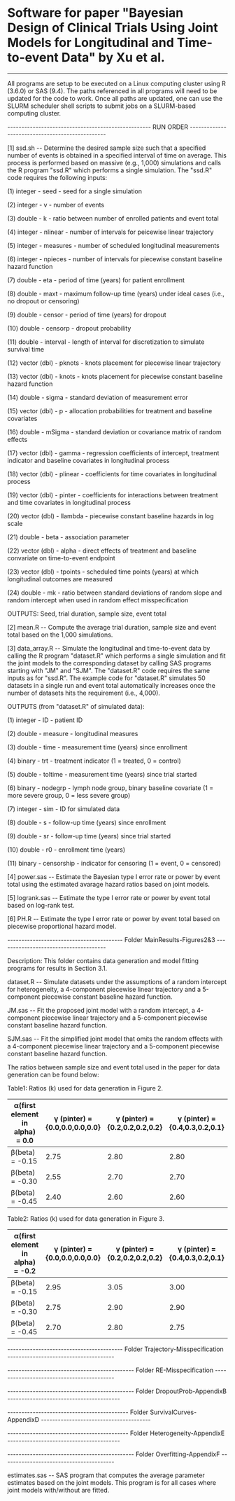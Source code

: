 # Software for paper "Bayesian Design of Clinical Trials Using Joint Models for Longitudinal and Time-to-event Data" by Xu et al.

-------------------------------------------------------------------------------------------------------------------------------------

All programs are setup to be executed on a Linux computing cluster using R (3.6.0) or SAS (9.4). The paths referenced in all programs will need to be updated for the code to work. Once all paths are updated, one can use the SLURM scheduler shell scripts to submit jobs on a SLURM-based computing cluster. 


--------------------------------------------------- RUN ORDER ------------------------------------------------

[1] ssd.sh -- Determine the desired sample size such that a specified number of events is obtained in a specified interval of time on average. This process is performed based on massive (e.g., 1,000) simulations and calls the R program "ssd.R" which performs a single simulation. The "ssd.R" code requires the following inputs:

   (1)  integer      - seed     - seed for a single simulation 
   
   (2)  integer      - v        - number of events 
   
   (3)  double       - k        - ratio between number of enrolled patients and event total 
   
   (4)  integer      - nlinear  - number of intervals for peicewise linear trajectory 
   
   (5)  integer      - measures - number of scheduled longitudinal measurements 
   
   (6)  integer      - npieces  - number of intervals for piecewise constant baseline hazard function 
   
   (7)  double       - eta      - period of time (years) for patient enrollment 
   
   (8)  double       - maxt     - maximum follow-up time (years) under ideal cases (i.e., no dropout or censoring) 
   
   (9)  double       - censor   - period of time (years) for dropout 
   
   (10) double       - censorp  - dropout probability 
   
   (11) double       - interval - length of interval for discretization to simulate survival time 
   
   (12) vector (dbl) - pknots   - knots placement for piecewise linear trajectory 
   
   (13) vector (dbl) - knots    - knots placement for piecewise constant baseline hazard function 
   
   (14) double       - sigma    - standard deviation of measurement error
   
   (15) vector (dbl) - p        - allocation probabilities for treatment and baseline covariates 
   
   (16) double       - mSigma   - standard deviation or covariance matrix of random effects
   
   (17) vector (dbl) - gamma    - regression coefficients of intercept, treatment indicator and baseline covariates in longitudinal process 
   
   (18) vector (dbl) - plinear  - coefficients for time covariates in longitudinal process
   
   (19) vector (dbl) - pinter   - coefficients for interactions between treatment and time covariates in longitudinal process
   
   (20) vector (dbl) - llambda  - piecewise constant baseline hazards in log scale
   
   (21) double       - beta     - association parameter
   
   (22) vector (dbl) - alpha    - direct effects of treatment and baseline convariate on time-to-event endpoint
   
   (23) vector (dbl) - tpoints  - scheduled time points (years) at which longitudinal outcomes are measured
   
   (24) double       - mk       - ratio between standard deviations of random slope and random intercept when used in random effect misspecification

OUTPUTS: Seed, trial duration, sample size, event total



[2] mean.R -- Compute the average trial duration, sample size and event total based on the 1,000 simulations.

[3] data_array.R -- Simulate the longitudinal and time-to-event data by calling the R program "dataset.R" which performs a single simulation and fit the joint models to the corresponding dataset by calling SAS programs starting with "JM" and "SJM". The "dataset.R" code requires the same inputs as for "ssd.R". The example code for "dataset.R" simulates 50 datasets in a single run and event total automatically increases once the number of datasets hits the requirement (i.e., 4,000).

OUTPUTS (from "dataset.R" of simulated data):

   (1)  integer - ID        - patient ID

   (2)  double - measure    - longitudinal measures

   (3)  double - time       - measurement time (years) since enrollment

   (4)  binary - trt        - treatment indicator (1 = treated, 0 = control)

   (5)  double - toltime    - measurement time (years) since trial started

   (6)  binary - nodegrp    - lymph node group, binary baseline covariate (1 = more severe group, 0 = less severe group)

   (7)  integer - sim       - ID for simulated data

   (8)  double - s          - follow-up time (years) since enrollment

   (9)  double - sr         - follow-up time (years) since trial started

   (10) double - r0         - enrollment time (years)

   (11) binary - censorship - indicator for censoring (1 = event, 0 = censored)
   
   
   
[4] power.sas -- Estimate the Bayesian type I error rate or power by event total using the estimated avarage hazard ratios based on joint models.

[5] logrank.sas -- Estimate the type I error rate or power by event total based on log-rank test.

[6] PH.R -- Estimate the type I error rate or power by event total based on piecewise proportional hazard model.




----------------------------------------- Folder MainResults-Figures2&3 --------------------------------------

Description: This folder contains data generation and model fitting programs for results in Section 3.1. 

dataset.R -- Simulate datasets under the assumptions of a random intercept for heterogeneity, a 4-component piecewise linear trajectory and a 5-component piecewise constant baseline hazard function. 

JM.sas -- Fit the proposed joint model with a random intercept, a 4-component piecewise linear trajectory and a 5-component piecewise constant baseline hazard function. 

SJM.sas -- Fit the simplified joint model that omits the random effects with a 4-component piecewise linear trajectory and a 5-component piecewise constant baseline hazard function. 

The ratios between sample size and event total used in the paper for data generation can be found below:

Table1: Ratios (k) used for data generation in Figure 2.

| α(first element in alpha) = 0.0 | γ (pinter) = {0.0,0.0,0.0,0.0} | γ (pinter) = {0.2,0.2,0.2,0.2} | γ (pinter) = {0.4,0.3,0.2,0.1} |
| --- | --- | --- | --- |
| β(beta) = -0.15 | 2.75 | 2.80 | 2.80 |
| β(beta) = -0.30 | 2.55 | 2.70 | 2.70 |
| β(beta) = -0.45 | 2.40 | 2.60 | 2.60 |

Table2: Ratios (k) used for data generation in Figure 3.

| α(first element in alpha) = -0.2 | γ (pinter) = {0.0,0.0,0.0,0.0} | γ (pinter) = {0.2,0.2,0.2,0.2} | γ (pinter) = {0.4,0.3,0.2,0.1} |
| --- | --- | --- | --- |
| β(beta) = -0.15 | 2.95 | 3.05 | 3.00 |
| β(beta) = -0.30 | 2.75 | 2.90 | 2.90 |
| β(beta) = -0.45 | 2.70 | 2.80 | 2.75 |



----------------------------------------- Folder Trajectory-Misspecification --------------------------------------




--------------------------------------------- Folder RE-Misspecification ------------------------------------------





--------------------------------------------- Folder DropoutProb-AppendixB ----------------------------------------




------------------------------------------- Folder SurvivalCurves-AppendixD ---------------------------------------





------------------------------------------- Folder Heterogeneity-AppendixE ----------------------------------------




--------------------------------------------- Folder Overfitting-AppendixF ----------------------------------------





estimates.sas -- SAS program that computes the average parameter estimates based on the joint models. This program is for all cases where joint models with/without are fitted.



